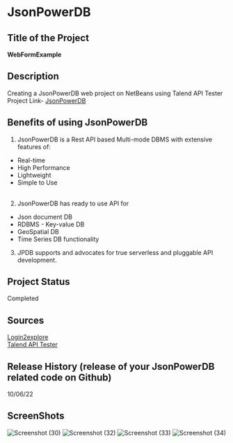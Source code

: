 # JsonPowerDB
## Title of the Project<br/> 
**WebFormExample**<br/>

## Description<br/>
Creating a JsonPowerDB web project on NetBeans using Talend API Tester <br/>
Project Link- [JsonPowerDB](https://github.com/Abhisri9452/JsonPowerDB/commit/7af179439003cedc44f13db12624b4c9614e374d)
## Benefits of using JsonPowerDB<br/>
1. JsonPowerDB is a Rest API based Multi-mode DBMS with extensive features of: </br>
- Real-time
- High Performance 
- Lightweight  
- Simple to Use<br/><br/>

2. JsonPowerDB has ready to use API for 
- Json document DB 
- RDBMS - Key-value DB 
- GeoSpatial DB 
- Time Series DB functionality <br/> 
3. JPDB supports and advocates for true serverless and pluggable API development.
## Project Status<br/>
Completed
## Sources<br/>
[Login2explore](learn.login2explore.com/ )<br/>
[Talend API Tester](https://chrome.google.com/webstore/detail/talend-api-tester-free-ed/aejoelaoggembcahagimdiliamlcdmfm?hl=en)

## Release History (release of your JsonPowerDB related code on Github)<br/>
10/06/22
## ScreenShots
![Screenshot (30)](https://user-images.githubusercontent.com/77166179/178140965-b4451122-34c0-4a07-9bb3-8e203c6631c2.png)
![Screenshot (32)](https://user-images.githubusercontent.com/77166179/178140997-f572983d-b55e-44c8-9a24-e6501ca4b448.png)
![Screenshot (33)](https://user-images.githubusercontent.com/77166179/178141020-17bc5519-5256-4e51-9591-2cf7d569a315.png)
![Screenshot (34)](https://user-images.githubusercontent.com/77166179/178141036-899df58a-be04-42e4-8699-64c9834207aa.png)

